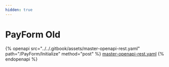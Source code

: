 ```yaml
---
hidden: true
---
```


# PayForm Old

{% openapi src="../../.gitbook/assets/master-openapi-rest.yaml" path="/PayForm/Initialize" method="post" %}
[master-openapi-rest.yaml](../../.gitbook/assets/master-openapi-rest.yaml)
{% endopenapi %}



